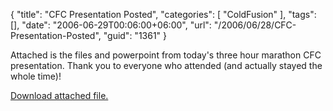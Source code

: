 {
	"title": "CFC Presentation Posted",
	"categories": [
		"ColdFusion"
	],
	"tags": [],
	"date": "2006-06-29T00:06:00+06:00",
	"url": "/2006/06/28/CFC-Presentation-Posted",
	"guid": "1361"
}

Attached is the files and powerpoint from today's three hour marathon CFC presentation. Thank you to everyone who attended (and actually stayed the whole time)!<p><a href='enclosures/D%3A%5Cwebsites%5Ccamdenfamily%5Csource%5Cmorpheus%5Cblog%5Cenclosures%2Fcfcpreso%2Ezip'>Download attached file.</a></p>